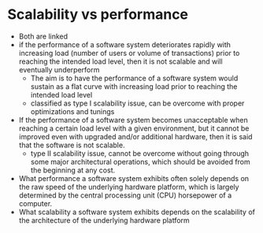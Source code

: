 # Scalability vs performance

- Both are linked
- if the performance of a software system deteriorates rapidly with increasing load (number of users or volume of transactions) prior to reaching the intended load level, then it is not scalable and will eventually underperform
  - The aim is to have the performance of a software system would sustain as a flat curve with increasing load prior to reaching the intended load level
  - classified as type I scalability issue, can be overcome with proper optimizations and tunings
- If the performance of a software system becomes unacceptable when reaching a certain load level with a given environment, but it cannot be improved even with upgraded and/or additional hardware, then it is said that the software is not scalable.
  -  type II scalability issue, cannot be overcome without going through some major architectural operations, which should be avoided from the beginning at any cost.
- What performance a software system exhibits often solely depends on the raw speed of the underlying hardware platform, which is largely determined by the central processing unit (CPU) horsepower of a computer.
- What scalability a software system exhibits depends on the scalability of the architecture of the underlying hardware platform 
